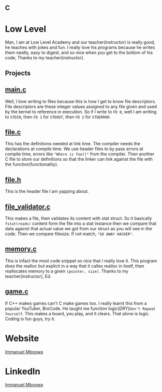 ## C

# Low Level
Man, I am at Low Level Academy and our teacher(instructor) is really good, he teaches with jokes and fun. I really love his programs because he writes them neatly, easy to digest, and so nice when you get to the bottom of his code, Thanks to my teacher(instructor).

## Projects

## [main.c](https://github.com/imboowa/C/blob/main/main.c)
Well, I love writing to files because this is how I get to know file descriptors. File descriptors are these integer values assigned to any file given and used by the kernel to reference in execution. So if I write to `FD 0`, well I am writing to `STDIN`, then `FD 1` for `STDOUT`, then `FD 2` for `STDERROR`.

## [file.c](https://github.com/imboowa/C/blob/main/file.c)
This has the definitions needed at link time. The compiler needs the declarations at compile time. We use header files to by pass errors at compile time, errors like `"Where is foo()"` from the compiler. Then another C file to store our definitions so that the linker can link against the file with the function(functionality).

## [file.h](https://github.com/imboowa/C/blob/main/file.h)
This is the header file I am yapping about.

## [file_validator.c](https://github.com/imboowa/C/blob/main/help.c)
This makes a file, then validates its content with stat struct. So it basically `fstat(reads)` content form the file into a stat instance then we compare that data against that actual value we got from our struct as you will see in the code. Then we compare filesize. If not match, `"GO AWAY HACKER"`.

## [memory.c](https://github.com/imboowa/C/blob/main/lowlevel.c)
This is infact the most code snippet so nice that I really love it. This program does the realloc but explicit in a way that it calles realloc in itself, then reallocates memory to a given `(pointer, size)`. Thanks to my teacher(instructor), Ed.

## [game.c](https://github.com/imboowa/C/blob/main/home.c)
If C++ makes games can't C make games too. I really learnt this from a popular YouTuber, BroCode. He taught me function logic(DRY)`Don't Repeat Yourself`. This makes a board, you play, and it clears. That alone is logic. Coding is fun guys, try it.

# Website
[Immanuel Mboowa](https://imboowa.github.io/ImmanuelMboowa/index.html)

# LinkedIn
[Immanuel Mboowa](https://www.linkedin.com/in/immanuel-mboowa-773b65343/)
